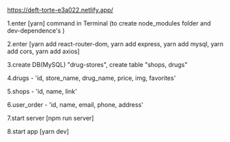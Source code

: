 https://deft-torte-e3a022.netlify.app/ 

1.enter [yarn] command in Terminal (to create node_modules folder and dev-dependence's )

2.enter [yarn add react-router-dom, yarn add express, yarn add mysql, yarn add cors, yarn add axios]

3.create DB(MySQL) "drug-stores", create table "shops, drugs"

4.drugs - 'id, store_name, drug_name, price, img, favorites'

5.shops - 'id, name, link'

6.user_order - 'id, name, email, phone, address'

7.start server [npm run server]

8.start app [yarn dev]
